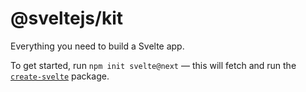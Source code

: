 # @sveltejs/kit

Everything you need to build a Svelte app.

To get started, run `npm init svelte@next` — this will fetch and run the [`create-svelte`](packages/create-svelte) package.